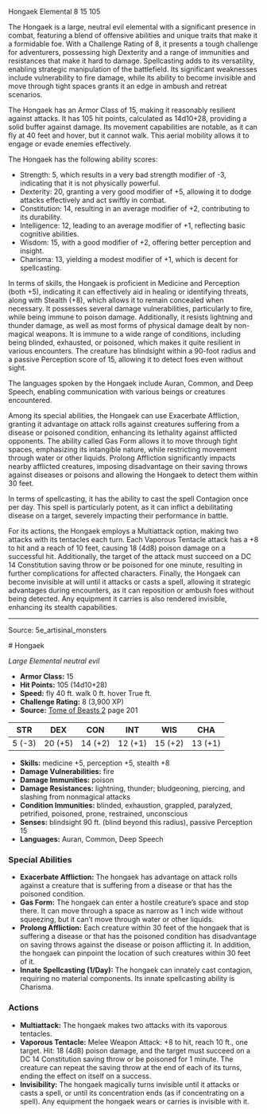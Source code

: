 <MonsterName/>Hongaek</MonsterName>
<CreatureType/>Elemental</CreatureType>
<CR/>8</CR>
<AC/>15</AC>
<HP/>105</HP>
<summary>The Hongaek is a large, neutral evil elemental with a significant presence in combat, featuring a blend of offensive abilities and unique traits that make it a formidable foe. With a Challenge Rating of 8, it presents a tough challenge for adventurers, possessing high Dexterity and a range of immunities and resistances that make it hard to damage. Spellcasting adds to its versatility, enabling strategic manipulation of the battlefield. Its significant weaknesses include vulnerability to fire damage, while its ability to become invisible and move through tight spaces grants it an edge in ambush and retreat scenarios.</summary>

<detail>

The Hongaek has an Armor Class of 15, making it reasonably resilient against attacks. It has 105 hit points, calculated as 14d10+28, providing a solid buffer against damage. Its movement capabilities are notable, as it can fly at 40 feet and hover, but it cannot walk. This aerial mobility allows it to engage or evade enemies effectively. 

The Hongaek has the following ability scores:
- Strength: 5, which results in a very bad strength modifier of -3, indicating that it is not physically powerful.
- Dexterity: 20, granting a very good modifier of +5, allowing it to dodge attacks effectively and act swiftly in combat.
- Constitution: 14, resulting in an average modifier of +2, contributing to its durability.
- Intelligence: 12, leading to an average modifier of +1, reflecting basic cognitive abilities.
- Wisdom: 15, with a good modifier of +2, offering better perception and insight.
- Charisma: 13, yielding a modest modifier of +1, which is decent for spellcasting.

In terms of skills, the Hongaek is proficient in Medicine and Perception (both +5), indicating it can effectively aid in healing or identifying threats, along with Stealth (+8), which allows it to remain concealed when necessary. It possesses several damage vulnerabilities, particularly to fire, while being immune to poison damage. Additionally, it resists lightning and thunder damage, as well as most forms of physical damage dealt by non-magical weapons. It is immune to a wide range of conditions, including being blinded, exhausted, or poisoned, which makes it quite resilient in various encounters. The creature has blindsight within a 90-foot radius and a passive Perception score of 15, allowing it to detect foes even without sight.

The languages spoken by the Hongaek include Auran, Common, and Deep Speech, enabling communication with various beings or creatures encountered.

Among its special abilities, the Hongaek can use Exacerbate Affliction, granting it advantage on attack rolls against creatures suffering from a disease or poisoned condition, enhancing its lethality against afflicted opponents. The ability called Gas Form allows it to move through tight spaces, emphasizing its intangible nature, while restricting movement through water or other liquids. Prolong Affliction significantly impacts nearby afflicted creatures, imposing disadvantage on their saving throws against diseases or poisons and allowing the Hongaek to detect them within 30 feet.

In terms of spellcasting, it has the ability to cast the spell Contagion once per day. This spell is particularly potent, as it can inflict a debilitating disease on a target, severely impacting their performance in battle.

For its actions, the Hongaek employs a Multiattack option, making two attacks with its tentacles each turn. Each Vaporous Tentacle attack has a +8 to hit and a reach of 10 feet, causing 18 (4d8) poison damage on a successful hit. Additionally, the target of the attack must succeed on a DC 14 Constitution saving throw or be poisoned for one minute, resulting in further complications for affected characters. Finally, the Hongaek can become invisible at will until it attacks or casts a spell, allowing it strategic advantages during encounters, as it can reposition or ambush foes without being detected. Any equipment it carries is also rendered invisible, enhancing its stealth capabilities.</detail>



---

Source: 5e_artisinal_monsters

<statblock>
# Hongaek

*Large* *Elemental* *neutral evil*

- **Armor Class:** 15
- **Hit Points:** 105 (14d10+28)
- **Speed:** fly 40 ft. walk 0 ft. hover True ft.
- **Challenge Rating:** 8 (3,900 XP)
- **Source:** [Tome of Beasts 2](https://koboldpress.com/kpstore/product/tome-of-beasts-2-for-5th-edition) page 201

| STR | DEX | CON | INT | WIS | CHA |
| --- | --- | --- | --- | --- | --- |
| 5 (-3) | 20 (+5) | 14 (+2) | 12 (+1) | 15 (+2) | 13 (+1) |

- **Skills:** medicine +5, perception +5, stealth +8
- **Damage Vulnerabilities:** fire
- **Damage Immunities:** poison
- **Damage Resistances:** lightning, thunder; bludgeoning, piercing, and slashing from nonmagical attacks
- **Condition Immunities:** blinded, exhaustion, grappled, paralyzed, petrified, poisoned, prone, restrained, unconscious
- **Senses:** blindsight 90 ft. (blind beyond this radius), passive Perception 15
- **Languages:** Auran, Common, Deep Speech

### Special Abilities

- **Exacerbate Affliction:** The hongaek has advantage on attack rolls against a creature that is suffering from a disease or that has the poisoned condition.
- **Gas Form:** The hongaek can enter a hostile creature’s space and stop there. It can move through a space as narrow as 1 inch wide without squeezing, but it can’t move through water or other liquids.
- **Prolong Affliction:** Each creature within 30 feet of the hongaek that is suffering a disease or that has the poisoned condition has disadvantage on saving throws against the disease or poison afflicting it. In addition, the hongaek can pinpoint the location of such creatures within 30 feet of it.
- **Innate Spellcasting (1/Day):** The hongaek can innately cast contagion, requiring no material components. Its innate spellcasting ability is Charisma.

### Actions

- **Multiattack:** The hongaek makes two attacks with its vaporous tentacles.
- **Vaporous Tentacle:** Melee Weapon Attack: +8 to hit, reach 10 ft., one target. Hit: 18 (4d8) poison damage, and the target must succeed on a DC 14 Constitution saving throw or be poisoned for 1 minute. The creature can repeat the saving throw at the end of each of its turns, ending the effect on itself on a success.
- **Invisibility:** The hongaek magically turns invisible until it attacks or casts a spell, or until its concentration ends (as if concentrating on a spell). Any equipment the hongaek wears or carries is invisible with it.


</statblock>


